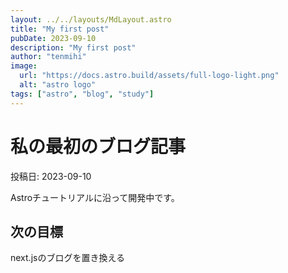 ```yaml
---
layout: ../../layouts/MdLayout.astro
title: "My first post"
pubDate: 2023-09-10
description: "My first post"
author: "tenmihi"
image:
  url: "https://docs.astro.build/assets/full-logo-light.png"
  alt: "astro logo"
tags: ["astro", "blog", "study"]
---
```


# 私の最初のブログ記事

投稿日: 2023-09-10

Astroチュートリアルに沿って開発中です。

## 次の目標

next.jsのブログを置き換える
